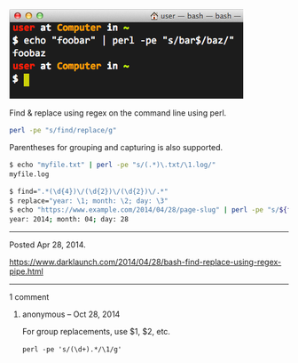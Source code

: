 <img alt="Bash Find & Replace" src="/img/uploads/2014-04/bash-find-replace-regex.png" />

Find & replace using regex on the command line using perl.
```sh
perl -pe "s/find/replace/g"
```

Parentheses for grouping and capturing is also supported.

```sh
$ echo "myfile.txt" | perl -pe "s/(.*)\.txt/\1.log/"
myfile.log
```

```sh
$ find=".*(\d{4})\/(\d{2})\/(\d{2})\/.*"
$ replace="year: \1; month: \2; day: \3"
$ echo "https://www.example.com/2014/04/28/page-slug" | perl -pe "s/${find}/${replace}/"
year: 2014; month: 04; day: 28
```

---

Posted Apr 28, 2014.

https://www.darklaunch.com/2014/04/28/bash-find-replace-using-regex-pipe.html

---

1 comment

<ol><li><div>

anonymous &ndash; Oct 28, 2014<div>

For group replacements, use $1, $2, etc.

`perl -pe 's/(\d+).*/\1/g'`

</div></div></li></ol>